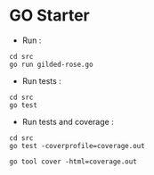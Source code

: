 # GO Starter


- Run :

```shell
cd src
go run gilded-rose.go
```

- Run tests :

```shell
cd src
go test
```

- Run tests and coverage :

```shell
cd src
go test -coverprofile=coverage.out

go tool cover -html=coverage.out
```
